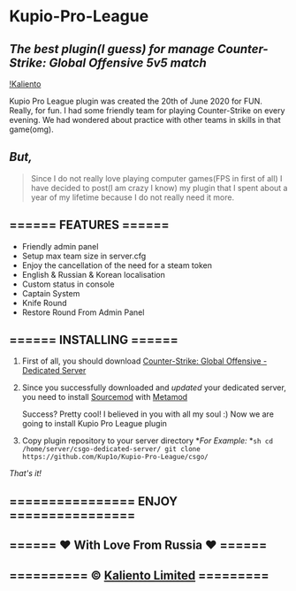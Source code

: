 # Kupio-Pro-League
## _The best plugin(I guess) for manage Counter-Strike: Global Offensive 5v5 match_

[!Kaliento](https://kaliento.ru/uploads/kaliento_power.png)

Kupio Pro League plugin was created the 20th of June 2020 for FUN.
Really, for fun.
I had some friendly team for playing Counter-Strike on every evening.
We had wondered about practice with other teams in skills in that game(omg).


## _But,_ 
>Since I do not really love playing computer games(FPS in first of all)
I have decided to post(I am crazy I know) my plugin that I spent about a year of my lifetime because I do not really need it more.









## ====== FEATURES ======
- Friendly admin panel
- Setup max team size in server.cfg
- Enjoy the cancellation of the need for a steam token
- English & Russian & Korean localisation
- Custom status in console
- Captain System
- Knife Round
- Restore Round From Admin Panel


## ====== INSTALLING ======
1. First of all, you should download [Counter-Strike: Global Offensive - Dedicated Server](https://developer.valvesoftware.com/wiki/Counter-Strike:_Global_Offensive_Dedicated_Servers)
2. Since you successfully downloaded and _updated_ your dedicated server, you need to install [Sourcemod](https://www.sourcemod.net/downloads.php?branch=stable) with [Metamod](https://www.metamodsource.net/downloads.php?branch=stable)
    
    Success? Pretty cool! I believed in you with all my soul :) 
    Now we are going to install Kupio Pro League plugin

3. Copy plugin repository to your server directory
    *_For Example:_
        *```sh
        cd /home/server/csgo-dedicated-server/
        git clone https://github.com/Kup1o/Kupio-Pro-League/csgo/
        ```

_That's it!_

## ================ ENJOY ================
## ====== ❤️ With Love From Russia ❤️ ======
## ========== © [Kaliento Limited](https://kaliento.ru) =========
